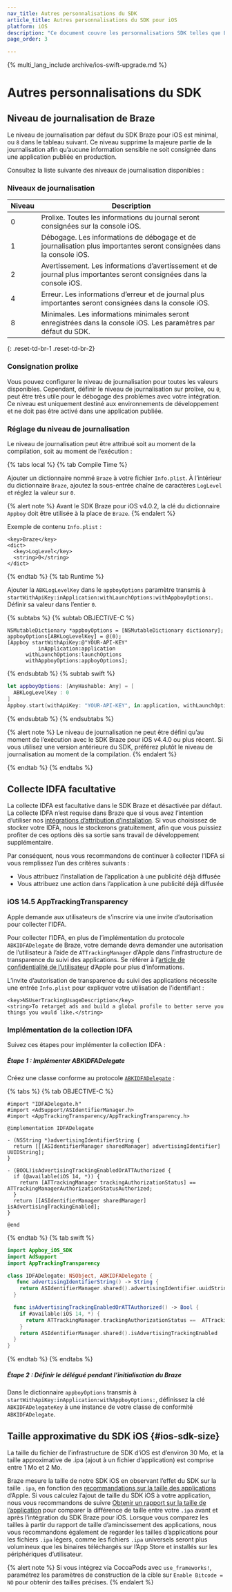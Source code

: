 ```yaml
---
nav_title: Autres personnalisations du SDK
article_title: Autres personnalisations du SDK pour iOS
platform: iOS
description: "Ce document couvre les personnalisations SDK telles que Log Level, IDFA Collection et d’autres personnalisations."
page_order: 3

---
```


{% multi_lang_include archive/ios-swift-upgrade.md %}


# Autres personnalisations du SDK

## Niveau de journalisation de Braze

Le niveau de journalisation par défaut du SDK Braze pour iOS est minimal, ou `8` dans le tableau suivant. Ce niveau supprime la majeure partie de la journalisation afin qu’aucune information sensible ne soit consignée dans une application publiée en production.

Consultez la liste suivante des niveaux de journalisation disponibles :

### Niveaux de journalisation

| Niveau    | Description |
|----------|-------------|
| 0        | Prolixe. Toutes les informations du journal seront consignées sur la console iOS.  |
| 1        | Débogage. Les informations de débogage et de journalisation plus importantes seront consignées dans la console iOS.  |
| 2        | Avertissement. Les informations d’avertissement et de journal plus importantes seront consignées dans la console iOS.  |
| 4        | Erreur. Les informations d’erreur et de journal plus importantes seront consignées dans la console iOS.  |
| 8        | Minimales. Les informations minimales seront enregistrées dans la console iOS. Les paramètres par défaut du SDK. |
{: .reset-td-br-1 .reset-td-br-2}

### Consignation prolixe

Vous pouvez configurer le niveau de journalisation pour toutes les valeurs disponibles. Cependant, définir le niveau de journalisation sur prolixe, ou `0`, peut être très utile pour le débogage des problèmes avec votre intégration. Ce niveau est uniquement destiné aux environnements de développement et ne doit pas être activé dans une application publiée.

### Réglage du niveau de journalisation

Le niveau de journalisation peut être attribué soit au moment de la compilation, soit au moment de l’exécution :

{% tabs local %}
{% tab Compile Time %}

Ajouter un dictionnaire nommé `Braze` à votre fichier `Info.plist`. À l’intérieur du dictionnaire `Braze`, ajoutez la sous-entrée chaîne de caractères `LogLevel` et réglez la valeur sur `0`. 

{% alert note %}
Avant le SDK Braze pour iOS v4.0.2, la clé du dictionnaire `Appboy` doit être utilisée à la place de `Braze`.
{% endalert %} 

Exemple de contenu `Info.plist` :

```
<key>Braze</key>
<dict>
  <key>LogLevel</key>
  <string>0</string>
</dict>
```

{% endtab %}
{% tab Runtime %}

Ajouter la `ABKLogLevelKey` dans le `appboyOptions` paramètre transmis à `startWithApiKey:inApplication:withLaunchOptions:withAppboyOptions:`. Définir sa valeur dans l’entier `0`.

{% subtabs %}
{% subtab OBJECTIVE-C %}

```objc
NSMutableDictionary *appboyOptions = [NSMutableDictionary dictionary];
appboyOptions[ABKLogLevelKey] = @(0);
[Appboy startWithApiKey:@"YOUR-API-KEY"
          inApplication:application
      withLaunchOptions:launchOptions
      withAppboyOptions:appboyOptions];
```

{% endsubtab %}
{% subtab swift %}

```swift
let appboyOptions: [AnyHashable: Any] = [
  ABKLogLevelKey : 0
]
Appboy.start(withApiKey: "YOUR-API-KEY", in:application, withLaunchOptions:launchOptions, withAppboyOptions:appboyOptions)
```

{% endsubtab %}
{% endsubtabs %}

{% alert note %}
Le niveau de journalisation ne peut être défini qu’au moment de l’exécution avec le SDK Braze pour iOS v4.4.0 ou plus récent. Si vous utilisez une version antérieure du SDK, préférez plutôt le niveau de journalisation au moment de la compilation.
{% endalert %} 

{% endtab %}
{% endtabs %}

## Collecte IDFA facultative

La collecte IDFA est facultative dans le SDK Braze et désactivée par défaut. La collecte IDFA n’est requise dans Braze que si vous avez l’intention d’utiliser nos [intégrations d’attribution d’installation][21]. Si vous choisissez de stocker votre IDFA, nous le stockerons gratuitement, afin que vous puissiez profiter de ces options dès sa sortie sans travail de développement supplémentaire.

Par conséquent, nous vous recommandons de continuer à collecter l’IDFA si vous remplissez l’un des critères suivants :

- Vous attribuez l’installation de l’application à une publicité déjà diffusée
- Vous attribuez une action dans l’application à une publicité déjà diffusée

### iOS 14.5 AppTrackingTransparency

Apple demande aux utilisateurs de s’inscrire via une invite d’autorisation pour collecter l’IDFA.

Pour collecter l’IDFA, en plus de l’implémentation du protocole `ABKIDFADelegate` de Braze, votre demande devra demander une autorisation de l’utilisateur à l’aide de `ATTrackingManager` d’Apple dans l’infrastructure de transparence du suivi des applications. Se référer à l’[article de confidentialité de l’utilisateur](https://developer.apple.com/app-store/user-privacy-and-data-use/) d’Apple pour plus d’informations.

L’invite d’autorisation de transparence du suivi des applications nécessite une entrée `Info.plist` pour expliquer votre utilisation de l’identifiant :

```
<key>NSUserTrackingUsageDescription</key>
<string>To retarget ads and build a global profile to better serve you things you would like.</string>
```

### Implémentation de la collection IDFA

Suivez ces étapes pour implémenter la collection IDFA :

##### Étape 1 : Implémenter ABKIDFADelegate

Créez une classe conforme au protocole [`ABKIDFADelegate`][29] :

{% tabs %}
{% tab OBJECTIVE-C %}

```objc
#import "IDFADelegate.h"
#import <AdSupport/ASIdentifierManager.h>
#import <AppTrackingTransparency/AppTrackingTransparency.h>

@implementation IDFADelegate

- (NSString *)advertisingIdentifierString {
  return [[[ASIdentifierManager sharedManager] advertisingIdentifier] UUIDString];
}

- (BOOL)isAdvertisingTrackingEnabledOrATTAuthorized {
  if (@available(iOS 14, *)) {
    return [ATTrackingManager trackingAuthorizationStatus] == ATTrackingManagerAuthorizationStatusAuthorized;
  }
  return [[ASIdentifierManager sharedManager] isAdvertisingTrackingEnabled];
}

@end
```

{% endtab %}
{% tab swift %}

```swift
import Appboy_iOS_SDK
import AdSupport
import AppTrackingTransparency

class IDFADelegate: NSObject, ABKIDFADelegate {
   func advertisingIdentifierString() -> String {
    return ASIdentifierManager.shared().advertisingIdentifier.uuidString
  }

  func isAdvertisingTrackingEnabledOrATTAuthorized() -> Bool {
    if #available(iOS 14, *) {
      return ATTrackingManager.trackingAuthorizationStatus ==  ATTrackingManager.AuthorizationStatus.authorized
    }
    return ASIdentifierManager.shared().isAdvertisingTrackingEnabled
  }
}
```
{% endtab %}
{% endtabs %}

##### Étape 2 : Définir le délégué pendant l’initialisation du Braze

Dans le dictionnaire `appboyOptions` transmis à `startWithApiKey:inApplication:withAppboyOptions:`, définissez la clé `ABKIDFADelegateKey` à une instance de votre classe de conformité `ABKIDFADelegate`.

## Taille approximative du SDK iOS {#ios-sdk-size}

La taille du fichier de l’infrastructure de SDK d’iOS est d’environ 30 Mo, et la taille approximative de .ipa (ajout à un fichier d’application) est comprise entre 1 Mo et 2 Mo.

Braze mesure la taille de notre SDK iOS en observant l’effet du SDK sur la taille `.ipa`, en fonction des [recommandations sur la taille des applications][31] d’Apple. Si vous calculez l’ajout de taille du SDK iOS à votre application, nous vous recommandons de suivre [Obtenir un rapport sur la taille de l’application][31] pour comparer la différence de taille entre votre `.ipa` avant et après l’intégration du SDK Braze pour iOS. Lorsque vous comparez les tailles à partir du rapport de taille d’amincissement des applications, nous vous recommandons également de regarder les tailles d’applications pour les fichiers `.ipa` légers, comme les fichiers `.ipa` universels seront plus volumineux que les binaires téléchargés sur l’App Store et installés sur les périphériques d’utilisateur.

{% alert note %}
Si vous intégrez via CocoaPods avec `use_frameworks!`, paramétrez les paramètres de construction de la cible sur `Enable Bitcode = NO` pour obtenir des tailles précises.
{% endalert %}

[21]: {{site.baseurl}}/partners/advertising_technologies/attribution/adjust/
[29]: https://github.com/Appboy/appboy-ios-sdk/blob/master/AppboyKit/include/ABKIDFADelegate.h
[31]: https://developer.apple.com/library/content/qa/qa1795/_index.html
